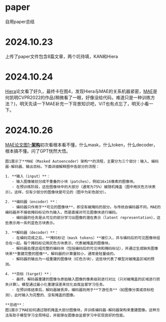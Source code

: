 # paper
自用paper总结
# 2024.10.23
上传了paper文件包含8篇文章，两个坑待填，KAN和Hiera
# 2024.10.24
[Hiera](https://github.com/facebookresearch/hiera)论文看了好久，最终卡在图4，发现Hiera与MAE的关系机器紧密，[MAE](https://openaccess.thecvf.com/content/CVPR2022/html/He_Masked_Autoencoders_Are_Scalable_Vision_Learners_CVPR_2022_paper)是何凯明CVPR2022的作品(稍微看了一眼，好像没给代码，难道只是一种训练方法？)，明天先读一下MAE补充一下背景知识吧，ViT也有点忘了，明天小看一下。
# 2024.10.26
[MAE论文图1-**架构**](https://github.com/aloha32/paper/blob/main/MAE-P1.jpg)初次看根本看不懂，什么mask，什么token，什么decoder，根本搞不懂。问了GPT恍然大悟。
```
图1展示了**MAE（Masked Autoencoder）架构**的流程，主要分为三个部分：输入、编码器-解码器、输出目标。下面详细解释图中各部分的流程：

1. **输入（input）**：
   - 输入图像被划分成不重叠的小块（patches），例如16x16像素的图像块。
   - 在预训练阶段，这些图像块中的大部分（通常为75%）被随机掩盖（图中用灰色方块表示）。这样，仅有少部分的图像块是可见的（图中为彩色部分）。

2. **编码器（encoder）**：
   - 编码器只作用于**可见的图像块**，即没有被掩码的部分。与传统自编码器不同，MAE的编码器并不接收掩码标记作为输入，而是直接对可见图像块进行编码。
   - 编码器的任务是从可见的部分学习出图像的潜在表示（latent representation），这些表示用一系列蓝色方块表示。

3. **解码器（decoder）**：
   - 在编码完成之后，**掩码标记（mask tokens）**被引入，并与编码后的可见图像块组合在一起。每个掩码标记用灰色方块表示，代表被掩盖的图像块。
   - 解码器处理这组完整的编码块（包括编码后的可见块和掩码标记），并通过生成缺失图像块来**重建完整的图像**。解码器的计算量较小，通常是轻量级的。
   - 解码器的输出为一组重建的图像块（红色方块），这些块代表了模型对被掩盖区域的预测。

4. **目标（target）**：
   - 最终，解码器重建的图像与原始输入图像的像素级别进行对比（只对被掩盖的区域进行损失计算）。模型通过最小化重建误差来优化自我监督学习任务。
   - 在预训练结束后，解码器被丢弃，编码器则用于**下游任务**（如图像分类或目标检测），此时输入为完整的、没有掩盖的图像。

**总结**：
图1展示了MAE如何通过随机掩盖大部分图像块，并训练编码器-解码器架构来重建图像。这种方法有助于模型学习全局特征，并能够在图像自监督学习中实现良好的性能。
```
